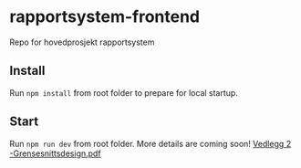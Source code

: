 # rapportsystem-frontend
Repo for hovedprosjekt rapportsystem

## Install
Run `npm install` from root folder to prepare for local startup.

## Start
Run `npm run dev` from root folder. More details are coming soon!
[Vedlegg 2 -Grensesnittsdesign.pdf](https://github.com/Bjorgeh/rapportsystem/files/14469568/Vedlegg.2.-Grensesnittsdesign.pdf)
